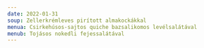 ```yaml
---
date: 2022-01-31
soup: Zellerkrémleves pirított almakockákkal
menua: Csirkehúsos-sajtos quiche bazsalikomos levélsalátával
menub: Tojásos nokedli fejessalátával
---
```

